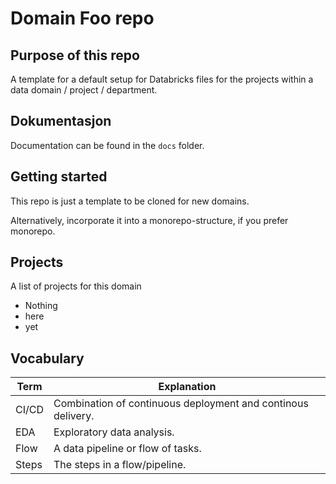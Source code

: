 # Domain Foo repo

## Purpose of this repo

A template for a default setup for Databricks files for the projects within a data domain / project / department.

## Dokumentasjon

Documentation can be found in the `docs` folder.

## Getting started

This repo is just a template to be cloned for new domains.

Alternatively, incorporate it into a monorepo-structure, if you prefer monorepo.

## Projects

A list of projects for this domain

- Nothing
- here
- yet

## Vocabulary

| Term   | Explanation                                                                               |
| ------ | ----------------------------------------------------------------------------------------- |
| CI/CD  | Combination of continuous deployment and continous delivery.                              |
| EDA    | Exploratory data analysis.                                                                |
| Flow   | A data pipeline or flow of tasks.                                                         |
| Steps  | The steps in a flow/pipeline.                                                             |
